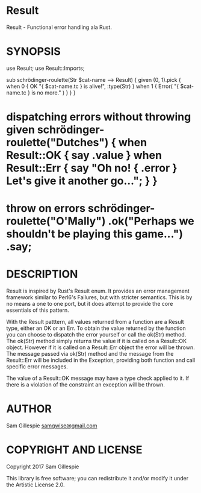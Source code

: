 Result
======

Result - Functional error handling ala Rust.

SYNOPSIS
========

use Result; use Result::Imports;

sub schrödinger-roulette(Str $cat-name --> Result) { given (0, 1).pick { when 0 { OK "{ $cat-name.tc } is alive!", :type(Str) } when 1 { Error( "{ $cat-name.tc } is no more." ) } } }

# dispatching errors without throwing given schrödinger-roulette("Dutches") { when Result::OK { say .value } when Result::Err { say "Oh no! { .error } Let's give it another go..."; } }

# throw on errors schrödinger-roulette("O'Mally") .ok("Perhaps we shouldn't be playing this game...") .say;

DESCRIPTION
===========

Result is inspired by Rust's Result enum. It provides an error management framework similar to Perl6's Failures, but with stricter semantics. This is by no means a one to one port, but it does attempt to provide the core essentials of this pattern.

With the Result patttern, all values returned from a function are a Result type, either an OK or an Err. To obtain the value returned by the function you can choose to dispatch the error yourself or call the ok(Str) method. The ok(Str) method simply returns the value if it is called on a Result::OK object. However if it is called on a Result::Err object the error will be thrown. The message passed via ok(Str) method and the message from the Result::Err will be included in the Exception, providing both function and call specific error messages.

The value of a Result::OK message may have a type check applied to it. If there is a violation of the constraint an exception will be thrown.

AUTHOR
======

Sam Gillespie <samgwise@gmail.com>

COPYRIGHT AND LICENSE
=====================

Copyright 2017 Sam Gillespie

This library is free software; you can redistribute it and/or modify it under the Artistic License 2.0.

